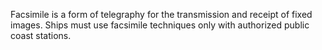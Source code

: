 Facsimile is a form of telegraphy for the transmission and receipt of fixed images. Ships must use facsimile techniques only with authorized public coast stations.

